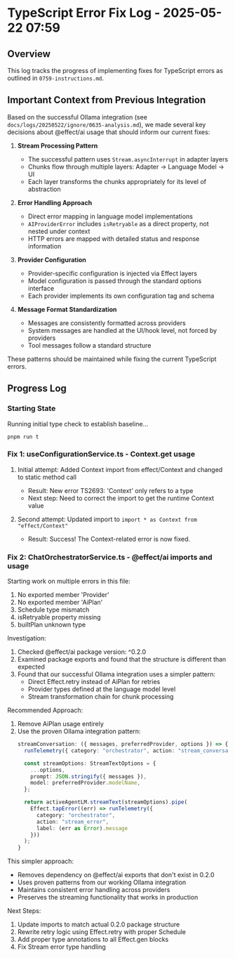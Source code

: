 # TypeScript Error Fix Log - 2025-05-22 07:59

## Overview
This log tracks the progress of implementing fixes for TypeScript errors as outlined in `0759-instructions.md`.

## Important Context from Previous Integration

Based on the successful Ollama integration (see `docs/logs/20250522/ignore/0635-analysis.md`), we made several key decisions about @effect/ai usage that should inform our current fixes:

1. **Stream Processing Pattern**
   - The successful pattern uses `Stream.asyncInterrupt` in adapter layers
   - Chunks flow through multiple layers: Adapter -> Language Model -> UI
   - Each layer transforms the chunks appropriately for its level of abstraction

2. **Error Handling Approach**
   - Direct error mapping in language model implementations
   - `AIProviderError` includes `isRetryable` as a direct property, not nested under context
   - HTTP errors are mapped with detailed status and response information

3. **Provider Configuration**
   - Provider-specific configuration is injected via Effect layers
   - Model configuration is passed through the standard options interface
   - Each provider implements its own configuration tag and schema

4. **Message Format Standardization**
   - Messages are consistently formatted across providers
   - System messages are handled at the UI/hook level, not forced by providers
   - Tool messages follow a standard structure

These patterns should be maintained while fixing the current TypeScript errors.

## Progress Log

### Starting State
Running initial type check to establish baseline...

```
pnpm run t
```

### Fix 1: useConfigurationService.ts - Context.get usage
1. Initial attempt: Added Context import from effect/Context and changed to static method call
   - Result: New error TS2693: 'Context' only refers to a type
   - Next step: Need to correct the import to get the runtime Context value

2. Second attempt: Updated import to `import * as Context from "effect/Context"`
   - Result: Success! The Context-related error is now fixed.

### Fix 2: ChatOrchestratorService.ts - @effect/ai imports and usage
Starting work on multiple errors in this file:
1. No exported member 'Provider'
2. No exported member 'AiPlan'
3. Schedule type mismatch
4. isRetryable property missing
5. builtPlan unknown type

Investigation:
1. Checked @effect/ai package version: ^0.2.0
2. Examined package exports and found that the structure is different than expected
3. Found that our successful Ollama integration uses a simpler pattern:
   - Direct Effect.retry instead of AiPlan for retries
   - Provider types defined at the language model level
   - Stream transformation chain for chunk processing

Recommended Approach:
1. Remove AiPlan usage entirely
2. Use the proven Ollama integration pattern:
   ```typescript
   streamConversation: ({ messages, preferredProvider, options }) => {
     runTelemetry({ category: "orchestrator", action: "stream_conversation_start", label: preferredProvider.key });

     const streamOptions: StreamTextOptions = {
       ...options,
       prompt: JSON.stringify({ messages }),
       model: preferredProvider.modelName,
     };

     return activeAgentLM.streamText(streamOptions).pipe(
       Effect.tapError((err) => runTelemetry({
         category: "orchestrator",
         action: "stream_error",
         label: (err as Error).message
       }))
     );
   }
   ```

This simpler approach:
- Removes dependency on @effect/ai exports that don't exist in 0.2.0
- Uses proven patterns from our working Ollama integration
- Maintains consistent error handling across providers
- Preserves the streaming functionality that works in production

Next Steps:
1. Update imports to match actual 0.2.0 package structure
2. Rewrite retry logic using Effect.retry with proper Schedule
3. Add proper type annotations to all Effect.gen blocks
4. Fix Stream error type handling
